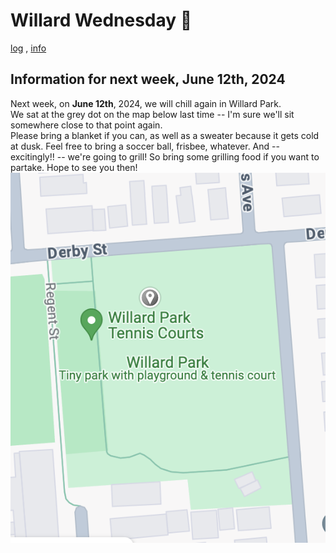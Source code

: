 # Willard Wednesday 🛝
[log](log.html) , [info](info.html)

## Information for next week, **June 12th, 2024**
Next week, on **June 12th**, 2024, we will chill again in Willard Park.  
We sat at the grey dot on the map below last time -- I'm sure we'll sit somewhere close to that point again.  
Please bring a blanket if you can, as well as a sweater because it gets cold at dusk.
Feel free to bring a soccer ball, frisbee, whatever.
And -- excitingly!! -- we're going to grill! So bring some grilling food if you want to partake.
Hope to see you then!  
![map](https://raw.githubusercontent.com/jenholmberg/willardwednesday.club/main/img/20240606_mapofpark.png?token=GHSAT0AAAAAAB3YC36WI6KKJ4X6C3WAHP2WZTCKDCQ)
